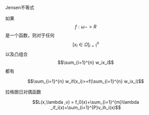 Jensen不等式

如果$$f: \omega->R$$是一个函数，则对于任何$$[{ x_i \in \Omega }]^{n}_{i=1}$$以及凸组合$$\sum_{i=1}^{n} w_ix_i$$都有

$$\sum_{i=1}^{n} w_if(x_i)>=f(\sum_{i=1}^{n} w_ix_i)$$

拉格朗日对偶函数

$$L(x,\lambda ,v) = f_0(x)+\sum_{i=1}^{m}\lambda _if_i(x)+\sum_{i=1}^{P}v_ih_i(x)$$



